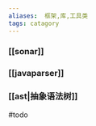 ```yaml
---
aliases:  框架,库,工具类
tags: catagory
---
```


### [[sonar]]
###  [[javaparser]]
### [[ast|抽象语法树]]

#todo 
